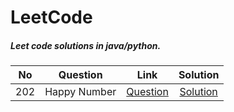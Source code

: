 # LeetCode
##### Leet code solutions in java/python.


| No | Question | Link | Solution |
| --- | -------- |:----:| :--------:|
| 202 | Happy Number |[Question](https://leetcode.com/problems/happy-number/)| [Solution](https://github.com/yashjain12yj/LeetCode/blob/master/src/com/leetcode/_202_HappyNumber/_202_HappyNumber.java)|
